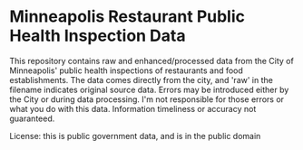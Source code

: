 Minneapolis Restaurant Public Health Inspection Data
====================================================

This repository contains raw and enhanced/processed data from the City of Minneapolis' public health inspections of restaurants and food establishments. The data comes directly from the city, and 'raw' in the filename indicates original source data. Errors may be introduced either by the City or during data processing. I'm not responsible for those errors or what you do with this data. Information timeliness or accuracy not guaranteed.

License: this is public government data, and is in the public domain